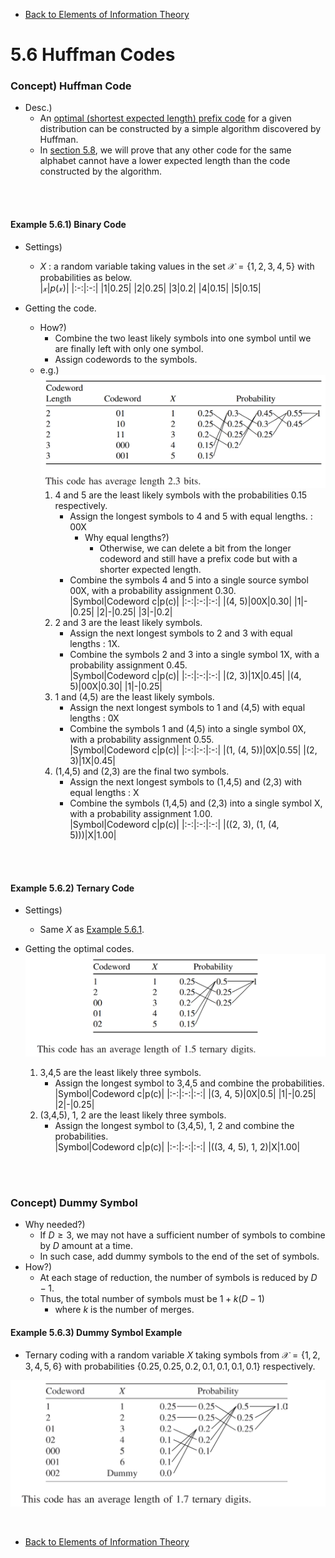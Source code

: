* [Back to Elements of Information Theory](../../main.md)

# 5.6 Huffman Codes

### Concept) Huffman Code
- Desc.)
  - An [optimal (shortest expected length) prefix code](../03/note.md#53-optimal-codes) for a given distribution can be constructed by a simple algorithm discovered by Huffman.
  - In [section 5.8](../08/note.md), we will prove that any other code for the same alphabet cannot have a lower expected length than the code constructed by the algorithm.

<br><br>

#### Example 5.6.1) Binary Code
- Settings)
  - $`X`$ : a random variable taking values in the set $`\mathcal{X} = \{1,2,3,4,5\}`$ with probabilities as below.   
    |$`\mathcal{x}`$|$`p(\mathcal{x})`$|
    |:-:|:-:|
    |1|0.25|
    |2|0.25|
    |3|0.2|
    |4|0.15|
    |5|0.15|


- Getting the code.
  - How?)
    - Combine the two least likely symbols into one symbol until we are finally left with only one symbol.
    - Assign codewords to the symbols.
  - e.g.)    
    ![](images/001.png)
    1. 4 and 5 are the least likely symbols with the probabilities 0.15 respectively.
       - Assign the longest symbols to 4 and 5 with equal lengths. : 00X
         - Why equal lengths?) 
           - Otherwise, we can delete a bit from the longer codeword and still have a prefix code but with a shorter expected length.
       - Combine the symbols 4 and 5 into a single source symbol 00X, with a probability assignment 0.30.   
         |Symbol|Codeword c|p(c)|
         |:-:|:-:|:-:|
         |(4, 5)|00X|0.30|
         |1|-|0.25|
         |2|-|0.25|
         |3|-|0.2|
    2. 2 and 3 are the least likely symbols.
       - Assign the next longest symbols to 2 and 3 with equal lengths : 1X.
       - Combine the symbols 2 and 3 into a single symbol 1X, with a probability assignment 0.45.   
         |Symbol|Codeword c|p(c)|
         |:-:|:-:|:-:|
         |(2, 3)|1X|0.45|
         |(4, 5)|00X|0.30|
         |1|-|0.25|
    3. 1 and (4,5) are the least likely symbols.
       - Assign the next longest symbols to 1 and (4,5) with equal lengths : 0X
       - Combine the symbols 1 and (4,5) into a single symbol 0X, with a probability assignment 0.55.   
         |Symbol|Codeword c|p(c)|
         |:-:|:-:|:-:|
         |(1, (4, 5))|0X|0.55|
         |(2, 3)|1X|0.45|
    4. (1,4,5) and (2,3) are the final two symbols.
       - Assign the next longest symbols to (1,4,5) and (2,3) with equal lengths : X
       - Combine the symbols (1,4,5) and (2,3) into a single symbol X, with a probability assignment 1.00.   
         |Symbol|Codeword c|p(c)|
         |:-:|:-:|:-:|
         |((2, 3), (1, (4, 5)))|X|1.00|

<br><br>

#### Example 5.6.2) Ternary Code
- Settings)
  - Same $`X`$ as [Example 5.6.1](#example-561-binary-code).


- Getting the optimal codes.   
  ![](images/002.png)
  1. 3,4,5 are the least likely three symbols.
     - Assign the longest symbol to 3,4,5 and combine the probabilities.   
       |Symbol|Codeword c|p(c)|
       |:-:|:-:|:-:|
       |(3, 4, 5)|0X|0.5|
       |1|-|0.25|
       |2|-|0.25|
  2. (3,4,5), 1, 2 are the least likely three symbols.
     - Assign the longest symbol to (3,4,5), 1, 2 and combine the probabilities.   
       |Symbol|Codeword c|p(c)|
       |:-:|:-:|:-:|
       |((3, 4, 5), 1, 2)|X|1.00|

<br><br>

### Concept) Dummy Symbol
- Why needed?)
  - If $`D \ge 3`$, we may not have a sufficient number of symbols to combine by $`D`$ amount at a time.
  - In such case, add dummy symbols to the end of the set of symbols.
- How?)
  - At each stage of reduction, the number of symbols is reduced by $`D-1`$.
  - Thus, the total number of symbols must be $`1+k(D-1)`$
    - where $`k`$ is the number of merges.

#### Example 5.6.3) Dummy Symbol Example
- Ternary coding with a random variable $`X`$ taking symbols from $`\mathcal{X} = \{1,2,3,4,5,6\}`$ with probabilities $`\{0.25, 0.25, 0.2, 0.1, 0.1, 0.1, 0.1\}`$ respectively.

![](images/003.png)



<br>

* [Back to Elements of Information Theory](../../main.md)